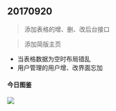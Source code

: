 ## 20170920
> 添加表格的增、删、改后台接口

> 添加简版主页

* 当表格数据为空时布局错乱
* 用户管理的用户增、改界面忘加

#### 今日图鉴
![](http://owkyk0gr4.bkt.clouddn.com/snapshot/Fore20170920.png)
